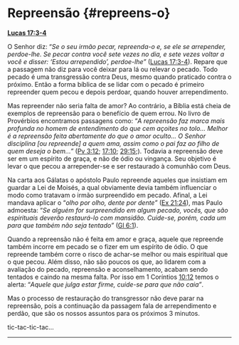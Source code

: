 # Repreensão {#repreens-o}

[**Lucas 17:3-4**](http://bibliaonline.com.br/acf/lc/17/3-4)

O Senhor diz: “_Se o seu irmão pecar, repreenda-o e, se ele se arrepender, perdoe-lhe. Se pecar contra você sete vezes no dia, e sete vezes voltar a você e disser: ‘Estou arrependido’, perdoe-lhe”_ ([Lucas 17:3-4](http://bibliaonline.com.br/acf/lc/17/3-4)). Repare que a passagem não diz para você deixar para lá ou relevar o pecado. Todo pecado é uma transgressão contra Deus, mesmo quando praticado contra o próximo. Então a forma bíblica de se lidar com o pecado é primeiro repreender quem pecou e depois perdoar, quando houver arrependimento.

Mas repreender não seria falta de amor? Ao contrário, a Bíblia está cheia de exemplos de repreensão para o benefício de quem errou. No livro de Provérbios encontramos passagens como: “_A repreensão faz marca mais profunda no homem de entendimento do que cem açoites no tolo... Melhor é a repreensão feita abertamente do que o amor oculto... O Senhor disciplina [ou repreende] a quem ama, assim como o pai faz ao filho de quem deseja o bem...”_ ([Pv 3:12](http://bibliaonline.com.br/acf/pv/3/12); [17:10](http://bibliaonline.com.br/acf/pv/17/10); [29:15](http://bibliaonline.com.br/acf/pv/29/15);). Todavia a repreensão deve ser em um espírito de graça, e não de ódio ou vingança. Seu objetivo é levar o que pecou a arrepender-se e ser restaurado à comunhão com Deus.

Na carta aos Gálatas o apóstolo Paulo repreende aqueles que insistiam em guardar a Lei de Moisés, a qual obviamente devia também influenciar o modo como tratavam o irmão surpreendido em pecado. Afinal, a Lei mandava aplicar o “_olho por olho, dente por dente”_ ([Ex 21:24](http://bibliaonline.com.br/acf/ex/21/24)), mas Paulo admoesta: “_Se alguém for surpreendido em algum pecado, vocês, que são espirituais deverão restaurá-lo com mansidão. Cuide-se, porém, cada um para que também não seja tentado”_ ([Gl 6:1](http://bibliaonline.com.br/acf/gl/6/1)).

Quando a repreensão não é feita em amor e graça, aquele que repreende também incorre em pecado se o fizer em um espírito de ódio. O que repreende também corre o risco de achar-se melhor ou mais espiritual que o que pecou. Além disso, não são poucos os que, ao lidarem com a avaliação do pecado, repreensão e aconselhamento, acabam sendo tentados e caindo na mesma falta. Por isso em 1 Coríntios [10:12](http://bibliaonline.com.br/acf/1co/10/12) temos o alerta: “_Aquele que julga estar firme, cuide-se para que não caia”_.

Mas o processo de restauração do transgressor não deve parar na repreensão, pois a continuação da passagem fala de arrependimento e perdão, que são os nossos assuntos para os próximos 3 minutos.

tic-tac-tic-tac...

*****